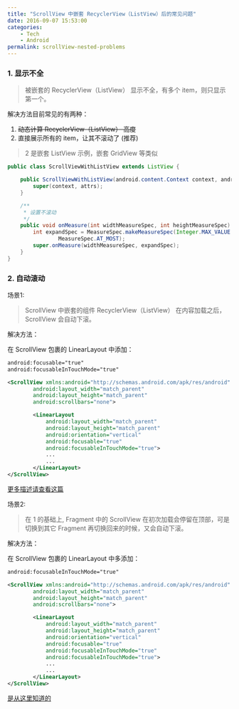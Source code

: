 ```yaml
---
title: "ScrollView 中嵌套 RecyclerView（ListView）后的常见问题"
date: 2016-09-07 15:53:00
categories: 
    - Tech
    - Android
permalink: scrollView-nested-problems
---
```


### 1. 显示不全
> 被嵌套的 RecyclerView（ListView） 显示不全，有多个 item，则只显示第一个。

解决方法目前常见的有两种：
  1. ~~动态计算 RecyclerView（ListView） 高度~~
  2. 直接展示所有的 item，让其不滚动了 (推荐)

<!-- more -->

> 2 是嵌套 ListView 示例，嵌套 GridView 等类似

``` java
public class ScrollViewWithListView extends ListView {

    public ScrollViewWithListView(android.content.Context context, android.util.AttributeSet attrs) {
        super(context, attrs);
    }

    /**
     * 设置不滚动
     */
    public void onMeasure(int widthMeasureSpec, int heightMeasureSpec) {
        int expandSpec = MeasureSpec.makeMeasureSpec(Integer.MAX_VALUE >> 2,
                MeasureSpec.AT_MOST);
        super.onMeasure(widthMeasureSpec, expandSpec);
    }
}
```


### 2. 自动滚动

场景1:
> ScrollView 中嵌套的组件 RecyclerView（ListView） 在内容加载之后，ScrollView 会自动下滚。

解决方法：

在 ScrollView 包裹的 LinearLayout 中添加：
  
``` xml
android:focusable="true"
android:focusableInTouchMode="true"
```
  
``` xml
<ScrollView xmlns:android="http://schemas.android.com/apk/res/android"
        android:layout_width="match_parent"
        android:layout_height="match_parent"
        android:scrollbars="none">

        <LinearLayout
            android:layout_width="match_parent"
            android:layout_height="match_parent"
            android:orientation="vertical"
            android:focusable="true"
            android:focusableInTouchMode="true">
            ...
            ...
        </LinearLayout>
</ScrollView>
```

[更多描述请查看这篇](http://blog.csdn.net/icyfox_bupt/article/details/15026299)

场景2:
> 在 1 的基础上, Fragment 中的 ScrollView 在初次加载会停留在顶部，可是切换到其它 Fragment 再切换回来的时候，又会自动下滚。

解决方法：

在 ScrollView 包裹的 LinearLayout 中多添加：
  
``` xml
android:focusableInTouchMode="true"
```

``` xml
<ScrollView xmlns:android="http://schemas.android.com/apk/res/android"
        android:layout_width="match_parent"
        android:layout_height="match_parent"
        android:scrollbars="none">

        <LinearLayout
            android:layout_width="match_parent"
            android:layout_height="match_parent"
            android:orientation="vertical"
            android:focusable="true"
            android:focusableInTouchMode="true"
            android:focusableInTouchMode="true">
            ...
            ...
        </LinearLayout>
</ScrollView>
```
[是从这里知道的](http://stackoverflow.com/questions/9842494/how-to-prevent-a-scrollview-from-scrolling-to-a-webview-after-data-is-loaded)